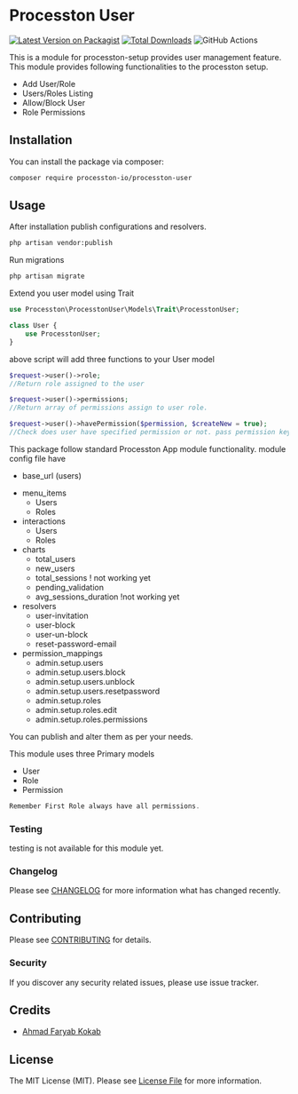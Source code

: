 # Processton User

[![Latest Version on Packagist](https://img.shields.io/packagist/v/processton-io/processton-user.svg?style=flat-square)](https://packagist.org/packages/processton-io/processton-user)
[![Total Downloads](https://img.shields.io/packagist/dt/processton-io/processton-user.svg?style=flat-square)](https://packagist.org/packages/processton-io/processton-user)
![GitHub Actions](https://github.com/processton-io/processton-user/actions/workflows/main.yml/badge.svg)

This is a module for processton-setup provides user management feature. This module provides following functionalities to the processton setup.

-   Add User/Role
-   Users/Roles Listing
-   Allow/Block User
-   Role Permissions


## Installation

You can install the package via composer:

```bash
composer require processton-io/processton-user
```

## Usage

After installation publish configurations and resolvers.

```bash
php artisan vendor:publish
```

Run migrations

```bash
php artisan migrate
```

Extend you user model using Trait

```php
use Processton\ProcesstonUser\Models\Trait\ProcesstonUser;
```
```php
class User {
    use ProcesstonUser;
}
```

above script will add three functions to your User model

```php
$request->user()->role;
//Return role assigned to the user

$request->user()->permissions;
//Return array of permissions assign to user role.

$request->user()->havePermission($permission, $createNew = true);
//Check does user have specified permission or not. pass permission key as argument. If second argument is true checked permission will automatically get mapped from configuration file and database record will be created.
```

This package follow standard Processton App module functionality. module config file have 

* base_url (users)
-   menu_items
    *   Users
    *   Roles
-   interactions
    *   Users
    *   Roles
-   charts
    *   total_users
    *   new_users
    *   total_sessions ! not working yet
    *   pending_validation
    *   avg_sessions_duration !not working yet
-   resolvers
    *   user-invitation
    *   user-block
    *   user-un-block
    *   reset-password-email
-   permission_mappings
    *   admin.setup.users
    *   admin.setup.users.block
    *   admin.setup.users.unblock
    *   admin.setup.users.resetpassword
    *   admin.setup.roles
    *   admin.setup.roles.edit
    *   admin.setup.roles.permissions

You can publish and alter them as per your needs.

This module uses three Primary models
-   User
-   Role
-   Permission

```php
Remember First Role always have all permissions.
```

### Testing

testing is not available for this module yet.

### Changelog

Please see [CHANGELOG](CHANGELOG.md) for more information what has changed recently.

## Contributing

Please see [CONTRIBUTING](CONTRIBUTING.md) for details.

### Security

If you discover any security related issues, please use issue tracker.

## Credits

-   [Ahmad Faryab Kokab](https://github.com/afaryab)

## License

The MIT License (MIT). Please see [License File](LICENSE.md) for more information.